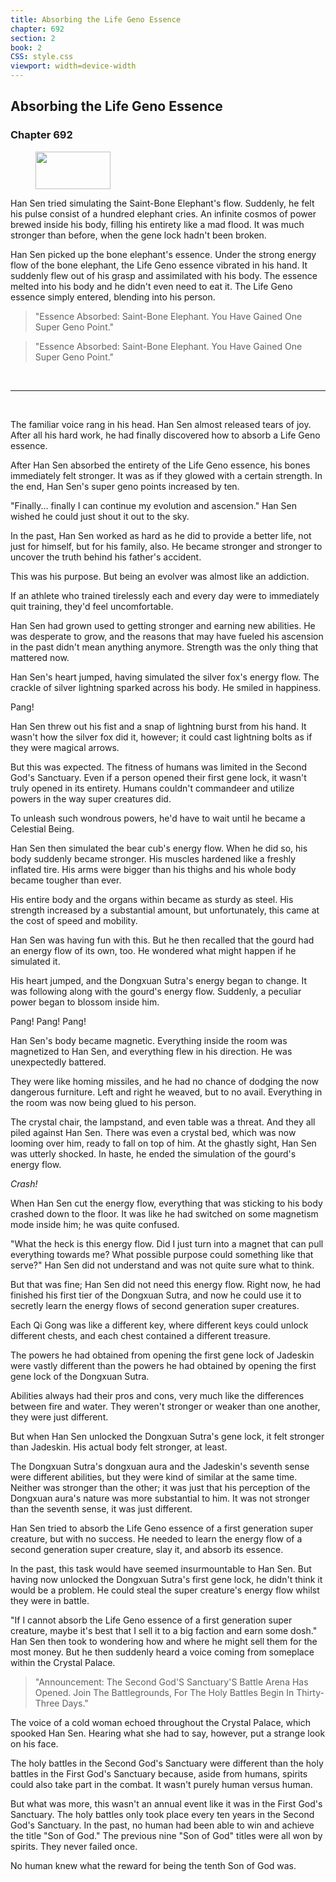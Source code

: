```yaml
---
title: Absorbing the Life Geno Essence
chapter: 692
section: 2
book: 2
CSS: style.css
viewport: width=device-width
---
```


## Absorbing the Life Geno Essence

### Chapter 692

<figure>
	<img src="../Images/gem.gif" alt="" id="gem" width="120" height="60" />
</figure>

Han Sen tried simulating the Saint-Bone Elephant's flow. Suddenly, he felt his pulse consist of a hundred elephant cries. An infinite cosmos of power brewed inside his body, filling his entirety like a mad flood. It was much stronger than before, when the gene lock hadn't been broken.

Han Sen picked up the bone elephant's essence. Under the strong energy flow of the bone elephant, the Life Geno essence vibrated in his hand. It suddenly flew out of his grasp and assimilated with his body. The essence melted into his body and he didn't even need to eat it. The Life Geno essence simply entered, blending into his person.

> "Essence Absorbed: Saint-Bone Elephant. You Have Gained One Super Geno Point."

> "Essence Absorbed: Saint-Bone Elephant. You Have Gained One Super Geno Point."

<br>

*****

<br>

The familiar voice rang in his head. Han Sen almost released tears of joy. After all his hard work, he had finally discovered how to absorb a Life Geno essence.

After Han Sen absorbed the entirety of the Life Geno essence, his bones immediately felt stronger. It was as if they glowed with a certain strength. In the end, Han Sen's super geno points increased by ten.

"Finally... finally I can continue my evolution and ascension." Han Sen wished he could just shout it out to the sky.

In the past, Han Sen worked as hard as he did to provide a better life, not just for himself, but for his family, also. He became stronger and stronger to uncover the truth behind his father's accident.

This was his purpose. But being an evolver was almost like an addiction.

If an athlete who trained tirelessly each and every day were to immediately quit training, they'd feel uncomfortable.

Han Sen had grown used to getting stronger and earning new abilities. He was desperate to grow, and the reasons that may have fueled his ascension in the past didn't mean anything anymore. Strength was the only thing that mattered now.

Han Sen's heart jumped, having simulated the silver fox's energy flow. The crackle of silver lightning sparked across his body. He smiled in happiness.

Pang!

Han Sen threw out his fist and a snap of lightning burst from his hand. It wasn't how the silver fox did it, however; it could cast lightning bolts as if they were magical arrows.

But this was expected. The fitness of humans was limited in the Second God's Sanctuary. Even if a person opened their first gene lock, it wasn't truly opened in its entirety. Humans couldn't commandeer and utilize powers in the way super creatures did.

To unleash such wondrous powers, he'd have to wait until he became a Celestial Being.

Han Sen then simulated the bear cub's energy flow. When he did so, his body suddenly became stronger. His muscles hardened like a freshly inflated tire. His arms were bigger than his thighs and his whole body became tougher than ever.

His entire body and the organs within became as sturdy as steel. His strength increased by a substantial amount, but unfortunately, this came at the cost of speed and mobility.

Han Sen was having fun with this. But he then recalled that the gourd had an energy flow of its own, too. He wondered what might happen if he simulated it.

His heart jumped, and the Dongxuan Sutra's energy began to change. It was following along with the gourd's energy flow. Suddenly, a peculiar power began to blossom inside him.

Pang! Pang! Pang!

Han Sen's body became magnetic. Everything inside the room was magnetized to Han Sen, and everything flew in his direction. He was unexpectedly battered.

They were like homing missiles, and he had no chance of dodging the now dangerous furniture. Left and right he weaved, but to no avail. Everything in the room was now being glued to his person.

The crystal chair, the lampstand, and even table was a threat. And they all piled against Han Sen. There was even a crystal bed, which was now looming over him, ready to fall on top of him. At the ghastly sight, Han Sen was utterly shocked. In haste, he ended the simulation of the gourd's energy flow.

*Crash!*

When Han Sen cut the energy flow, everything that was sticking to his body crashed down to the floor. It was like he had switched on some magnetism mode inside him; he was quite confused.

"What the heck is this energy flow. Did I just turn into a magnet that can pull everything towards me? What possible purpose could something like that serve?" Han Sen did not understand and was not quite sure what to think.

But that was fine; Han Sen did not need this energy flow. Right now, he had finished his first tier of the Dongxuan Sutra, and now he could use it to secretly learn the energy flows of second generation super creatures.

Each Qi Gong was like a different key, where different keys could unlock different chests, and each chest contained a different treasure.

The powers he had obtained from opening the first gene lock of Jadeskin were vastly different than the powers he had obtained by opening the first gene lock of the Dongxuan Sutra.

Abilities always had their pros and cons, very much like the differences between fire and water. They weren't stronger or weaker than one another, they were just different.

But when Han Sen unlocked the Dongxuan Sutra's gene lock, it felt stronger than Jadeskin. His actual body felt stronger, at least.

The Dongxuan Sutra's dongxuan aura and the Jadeskin's seventh sense were different abilities, but they were kind of similar at the same time. Neither was stronger than the other; it was just that his perception of the Dongxuan aura's nature was more substantial to him. It was not stronger than the seventh sense, it was just different.

Han Sen tried to absorb the Life Geno essence of a first generation super creature, but with no success. He needed to learn the energy flow of a second generation super creature, slay it, and absorb its essence.

In the past, this task would have seemed insurmountable to Han Sen. But having now unlocked the Dongxuan Sutra's first gene lock, he didn't think it would be a problem. He could steal the super creature's energy flow whilst they were in battle.

"If I cannot absorb the Life Geno essence of a first generation super creature, maybe it's best that I sell it to a big faction and earn some dosh." Han Sen then took to wondering how and where he might sell them for the most money. But he then suddenly heard a voice coming from someplace within the Crystal Palace.

> "Announcement: The Second God'S Sanctuary'S Battle Arena Has Opened. Join The Battlegrounds, For The Holy Battles Begin In Thirty-Three Days."

The voice of a cold woman echoed throughout the Crystal Palace, which spooked Han Sen. Hearing what she had to say, however, put a strange look on his face.

The holy battles in the Second God's Sanctuary were different than the holy battles in the First God's Sanctuary because, aside from humans, spirits could also take part in the combat. It wasn't purely human versus human.

But what was more, this wasn't an annual event like it was in the First God's Sanctuary. The holy battles only took place every ten years in the Second God's Sanctuary. In the past, no human had been able to win and achieve the title "Son of God." The previous nine "Son of God" titles were all won by spirits. They never failed once.

No human knew what the reward for being the tenth Son of God was.